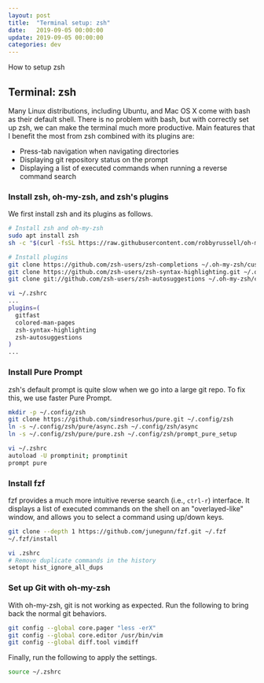 ```yaml
---
layout: post
title:  "Terminal setup: zsh"
date:   2019-09-05 00:00:00
update: 2019-09-05 00:00:00
categories: dev
---
```


How to setup zsh

## Terminal: zsh

Many Linux distributions, including Ubuntu, and Mac OS X come with bash as
their default shell. There is no problem with bash, but with correctly set up
zsh, we can make the terminal much more productive. Main features that
I benefit the most from zsh combined with its plugins are:

* Press-tab navigation when navigating directories
* Displaying git repository status on the prompt
* Displaying a list of executed commands when running a reverse command search

### Install zsh, oh-my-zsh, and zsh's plugins

We first install zsh and its plugins as follows.

```sh
# Install zsh and oh-my-zsh
sudo apt install zsh
sh -c "$(curl -fsSL https://raw.githubusercontent.com/robbyrussell/oh-my-zsh/master/tools/install.sh)"

# Install plugins
git clone https://github.com/zsh-users/zsh-completions ~/.oh-my-zsh/custom/plugins/zsh-completions
git clone https://github.com/zsh-users/zsh-syntax-highlighting.git ~/.oh-my-zsh/custom/plugins/zsh-syntax-highlighting
git clone git://github.com/zsh-users/zsh-autosuggestions ~/.oh-my-zsh/custom/plugins/zsh-autosuggestions

vi ~/.zshrc
...
plugins=(
  gitfast
  colored-man-pages
  zsh-syntax-highlighting
  zsh-autosuggestions
)
...
```

### Install Pure Prompt
zsh's default prompt is quite slow when we go into a large git repo.
To fix this, we use faster Pure Prompt.

```sh
mkdir -p ~/.config/zsh
git clone https://github.com/sindresorhus/pure.git ~/.config/zsh
ln -s ~/.config/zsh/pure/async.zsh ~/.config/zsh/async
ln -s ~/.config/zsh/pure/pure.zsh ~/.config/zsh/prompt_pure_setup

vi ~/.zshrc
autoload -U promptinit; promptinit
prompt pure
```

### Install fzf
fzf provides a much more intuitive reverse search (i.e., ``ctrl-r``) interface.
It displays a list of executed commands on the shell on an "overlayed-like" window,
and allows you to select a command using up/down keys.

```sh
git clone --depth 1 https://github.com/junegunn/fzf.git ~/.fzf
~/.fzf/install

vi .zshrc
# Remove duplicate commands in the history
setopt hist_ignore_all_dups
```

### Set up Git with oh-my-zsh
With oh-my-zsh, git is not working as expected.
Run the following to bring back the normal git behaviors.

```sh
git config --global core.pager "less -erX"
git config --global core.editor /usr/bin/vim
git config --global diff.tool vimdiff
```
<!-- $GIT_PAGER or $PAGER -->

Finally, run the following to apply the settings.
```sh
source ~/.zshrc
```
